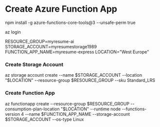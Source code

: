 # Create Azure Function App

npm install -g azure-functions-core-tools@3 --unsafe-perm true

az login

RESOURCE_GROUP=myresume-ai
STORAGE_ACCOUNT=myresumestorage1989
FUNCTION_APP_NAME=myresume-express
LOCATION="West Europe"

### Create Storage Account
az storage account create --name $STORAGE_ACCOUNT --location "$LOCATION" --resource-group $RESOURCE_GROUP --sku Standard_LRS

### Create Function App
az functionapp create --resource-group $RESOURCE_GROUP --consumption-plan-location "$LOCATION" --runtime node --functions-version 4 --name $FUNCTION_APP_NAME --storage-account $STORAGE_ACCOUNT --os-type Linux
